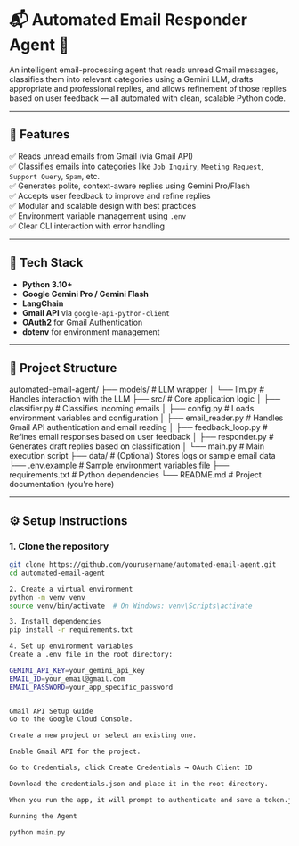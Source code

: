 # 📬 Automated Email Responder Agent 🤖

An intelligent email-processing agent that reads unread Gmail messages, classifies them into relevant categories using a Gemini LLM, drafts appropriate and professional replies, and allows refinement of those replies based on user feedback — all automated with clean, scalable Python code.

---

## 🚀 Features

✅ Reads unread emails from Gmail (via Gmail API)  
✅ Classifies emails into categories like `Job Inquiry`, `Meeting Request`, `Support Query`, `Spam`, etc.  
✅ Generates polite, context-aware replies using Gemini Pro/Flash  
✅ Accepts user feedback to improve and refine replies  
✅ Modular and scalable design with best practices  
✅ Environment variable management using `.env`  
✅ Clear CLI interaction with error handling  

---

## 🧠 Tech Stack

- **Python 3.10+**
- **Google Gemini Pro / Gemini Flash**
- **LangChain**
- **Gmail API** via `google-api-python-client`
- **OAuth2** for Gmail Authentication
- **dotenv** for environment management

---

## 📁 Project Structure

automated-email-agent/
├── models/                 # LLM wrapper
│   └── llm.py              # Handles interaction with the LLM
├── src/                    # Core application logic
│   ├── classifier.py       # Classifies incoming emails
│   ├── config.py           # Loads environment variables and configuration
│   ├── email_reader.py     # Handles Gmail API authentication and email reading
│   ├── feedback_loop.py    # Refines email responses based on user feedback
│   ├── responder.py        # Generates draft replies based on classification
│   └── main.py             # Main execution script
├── data/                   # (Optional) Stores logs or sample email data
├── .env.example            # Sample environment variables file
├── requirements.txt        # Python dependencies
└── README.md               # Project documentation (you're here)



---

## ⚙️ Setup Instructions

### 1. Clone the repository
```bash
git clone https://github.com/yourusername/automated-email-agent.git
cd automated-email-agent

2. Create a virtual environment
python -m venv venv
source venv/bin/activate  # On Windows: venv\Scripts\activate

3. Install dependencies
pip install -r requirements.txt

4. Set up environment variables
Create a .env file in the root directory:

GEMINI_API_KEY=your_gemini_api_key
EMAIL_ID=your_email@gmail.com
EMAIL_PASSWORD=your_app_specific_password


Gmail API Setup Guide
Go to the Google Cloud Console.

Create a new project or select an existing one.

Enable Gmail API for the project.

Go to Credentials, click Create Credentials → OAuth Client ID

Download the credentials.json and place it in the root directory.

When you run the app, it will prompt to authenticate and save a token.json.

Running the Agent

python main.py


